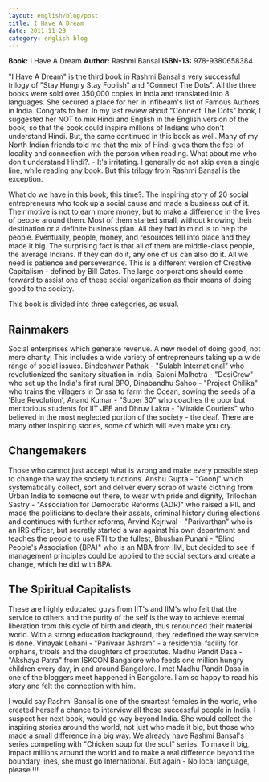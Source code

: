 ```yaml
---
layout: english/blog/post
title: I Have A Dream
date: 2011-11-23
category: english-blog
---
```


**Book:** I Have A Dream
**Author:** Rashmi Bansal
**ISBN-13:** 978-9380658384

"I Have A Dream" is the third book in Rashmi Bansal's very successful trilogy of "Stay Hungry Stay Foolish" and "Connect The Dots". All the three books were sold over 350,000 copies in India and translated into 8 languages. She secured a place for her in infibeam's list of Famous Authors in India. Congrats to her. In my last review about "Connect The Dots" book, I suggested her NOT to mix Hindi and English in the English version of the book, so that the book could inspire millions of Indians who don't understand Hindi. But, the same continued in this book as well. Many of my North Indian friends told me that the mix of Hindi gives them the feel of locality and connection with the person when reading. What about me who don't understand Hindi?. - It's irritating. I generally do not skip even a single line, while reading any book. But this trilogy from Rashmi Bansal is the exception.

What do we have in this book, this time?. The inspiring story of 20 social entrepreneurs who took up a social cause and made a business out of it. Their motive is not to earn more money, but to make a difference in the lives of people around them. Most of them started small, without knowing their destination or a definite business plan. All they had in mind is to help the people. Eventually, people, money, and resources fell into place and they made it big. The surprising fact is that all of them are middle-class people, the average Indians. If they can do it, any one of us can also do it. All we need is patience and perseverance. This is a different version of Creative Capitalism - defined by Bill Gates. The large corporations should come forward to assist one of these social organization as their means of doing good to the society.

This book is divided into three categories, as usual.

## Rainmakers

Social enterprises which generate revenue. A new model of doing good, not mere charity. This includes a wide variety of entrepreneurs taking up a wide range of social issues. Bindeshwar Pathak - "Sulabh International" who revolutionized the sanitary situation in India, Saloni Malhotra - "DesiCrew" who set up the India's first rural BPO, Dinabandhu Sahoo - "Project Chilika" who trains the villagers in Orissa to farm the Ocean, sowing the seeds of a 'Blue Revolution', Anand Kumar - "Super 30" who coaches the poor but meritorious students for IIT JEE  and Dhruv Lakra - "Mirakle Couriers" who believed in the most neglected portion of the society - the deaf. There are many other inspiring stories, some of which will even make you cry.

## Changemakers

Those who cannot just accept what is wrong and make every possible step to change the way the society functions. Anshu Gupta - "Goonj" which systematically collect, sort and deliver every scrap of waste clothing from Urban India to someone out there, to wear with pride and dignity, Trilochan Sastry - "Association for Democratic Reforms (ADR)" who raised a PIL and made the politicians to declare their assets, criminal history during elections and continues with further reforms, Arvind Kejriwal - "Parivarthan" who is an IRS officer, but secretly started a war against his own department and teaches the people to use RTI to the fullest, Bhushan Punani - "Blind People's Association (BPA)" who is an MBA from IIM, but decided to see if management principles could be applied to the social sectors and create a change, which he did with BPA.

## The Spiritual Capitalists

These are highly educated guys from IIT's and IIM's who felt that the service to others and the purity of the self is the way to achieve eternal liberation from this cycle of birth and death, thus renounced their material world. With a strong education background, they redefined the way service is done. Vinayak Lohani - "Parivaar Ashram" - a residential facility for orphans, tribals and the daughters of prostitutes. Madhu Pandit Dasa - "Akshaya Patra" from ISKCON Bangalore who feeds one million hungry children every day, in and around Bangalore. I met Madhu Pandit Dasa in one of the bloggers meet happened in Bangalore. I am so happy to read his story and felt the connection with him.

I would say Rashmi Bansal is one of the smartest females in the world, who created herself a chance to interview all those successful people in India. I suspect her next book, would go way beyond India. She would collect the inspiring stories around the world, not just who made it big, but those who made a small difference in a big way. We already have Rashmi Bansal's series competing with "Chicken soup for the soul" series. To make it big, impact millions around the world and to make a real difference beyond the boundary lines, she must go International. But again - No local language, please !!!
